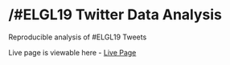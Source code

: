 # /#ELGL19 Twitter Data Analysis
Reproducible analysis of #ELGL19 Tweets

Live page is viewable here - [Live Page](https://jasonajones73.github.io/elgl19-twitter/)
